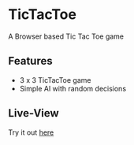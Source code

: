 # TicTacToe
A Browser based Tic Tac Toe game

## Features

- 3 x 3 TicTacToe game
- Simple AI with random decisions

## Live-View

Try it out [here](https://imbajanox.github.io/TicTacToe/)
